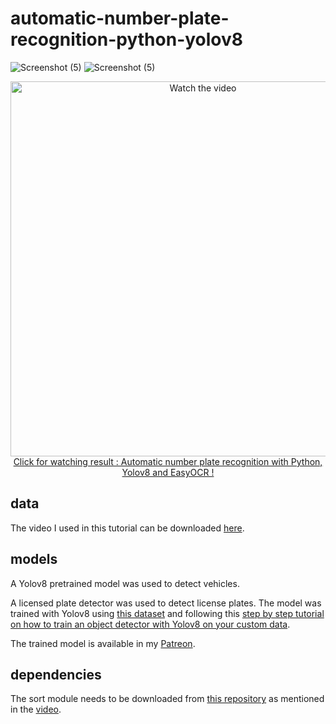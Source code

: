 # automatic-number-plate-recognition-python-yolov8
![Screenshot (5)](https://github.com/sagarjha265/Automatic-Number-plate-recognition/assets/67288575/dab909bb-07be-4890-baa9-003ecdc7953d)
![Screenshot (5)](https://github.com/sagarjha265/Automatic-Number-plate-recognition/assets/67288575/71dfd02d-e1cf-4491-910b-d839a5297c37)
<p align="center">

<a href="https://drive.google.com/file/d/1_keQZ4mSfzdE4Kv2pTu-lgzryArhVLpM/view?usp=drive_link">
    <img width="600" src="https://drive.google.com/file/d/1rjZlO4l8RebV_lO8ec5wOte6UE3njM2R/view?usp=drive_link" alt="Watch the video">
    </br>Click for watching result : Automatic number plate recognition with Python, Yolov8 and EasyOCR !
</a>
</p>

## data

The video I used in this tutorial can be downloaded [here](https://drive.google.com/file/d/12sBfgLICdQEnDSOkVFZiJuUE6d3BeanT/view?usp=sharing).

## models

A Yolov8 pretrained model was used to detect vehicles.

A licensed plate detector was used to detect license plates. The model was trained with Yolov8 using [this dataset](https://universe.roboflow.com/roboflow-universe-projects/license-plate-recognition-rxg4e/dataset/4) and following this [step by step tutorial on how to train an object detector with Yolov8 on your custom data](https://github.com/computervisioneng/train-yolov8-custom-dataset-step-by-step-guide). 

The trained model is available in my [Patreon](https://www.patreon.com/ComputerVisionEngineer).

## dependencies

The sort module needs to be downloaded from [this repository](https://github.com/abewley/sort) as mentioned in the [video](https://youtu.be/fyJB1t0o0ms?t=1120).
